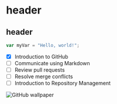 # <h1> header
## <h2> header


``` javascript
var myVar = "Hello, world!";
```

- [x] Introduction to GitHub
- [ ] Communicate using Markdown
- [ ] Review pull requests
- [ ] Resolve merge conflicts
- [ ] Introduction to Repository Management

![GitHub wallpaper](https://cdn.arstechnica.net/wp-content/uploads/2025/08/github_logo_invertocat_dark_5-1152x648-1754938613.jpeg)


